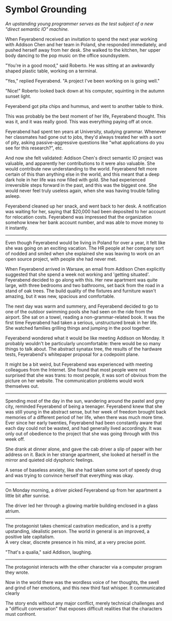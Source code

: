 # Symbol Grounding

*An upstanding young programmer serves as the test subject of a new "direct
semantic IO" machine.*

When Feyerabend received an invitation to spend the next year working with
Addison Chen and her team in Poland, she responded immediately, and pushed
herself away from her desk. She walked to the kitchen, her upper body dancing to
the pop music on the office soundsystem.  

"You're in a good mood," said Roberto.  He was sitting at an awkwardly shaped
plastic table, working on a terminal.

"Yes," replied Feyerabend.  "A project I've been working on is going well."

"Nice!"  Roberto looked back down at his computer, squinting in the autumn
sunset light.

Feyerabend got pita chips and hummus, and went to another table to think.

This was probably be the best moment of her life, Feyerabend thought.  This was
it, and it was really good.  This was everything paying off at once.

Feyerabend had spent ten years at University, studying grammar.  Whenever her
classmates had gone out to jobs, they'd always treated her with a sort of pity,
asking passive-aggressive questions like "what applications do you see for this
research?", etc.

And now she felt validated: Addison Chen's direct semantic IO project was
valuable, and apparently her contributions to it were also valuable.  She would
contribute new understanding to the world.  Feyerabend felt more certain of this
than anything else in the world, and this meant that a deep dark hole in her
life was now filled with gold.  She had experienced irreversible steps forward
in the past, and this was the biggest one.  She would never feel truly useless
again, when she was having trouble falling asleep.

Feyerabend cleaned up her snack, and went back to her desk.  A notification was
waiting for her, saying that $20,000 had been deposited to her account for
relocation costs.  Feyerabend was impressed that the organization somehow knew
her bank account number, and was able to move money to it instantly. 

<hr>

Even though Feyerabend would be living in Poland for over a year, it felt like
she was going on an exciting vacation.  The HR people at her company sort of
nodded and smiled when she explained she was leaving to work on an open source
project, with people she had never met.  

When Feyerabend arrived in Warsaw, an email from Addison Chen explicitly
suggested that she spend a week not working and 'getting situated'.  Feyerabend
decided to go along with this.  Her new apartment was quite large, with three
bedrooms and two bathrooms, set back from the road in a stand of oak trees.  The
build quality of the fixtures and furniture wasn't amazing, but it was new,
spacious and comfortable.

The next day was warm and summery, and Feyerabend decided to go to one of the
outdoor swimming pools she had seen on the ride from the airport.  She sat on a
towel, reading a non-grammar-related book.  It was the first time Feyerabend had
taken a serious, unstructured break in her life.   She watched families grilling
things and jumping in the pool together.  

Feyerabend wondered what it would be like meeting Addison on Monday.  It
probably wouldn't be particularly uncomfortable: there would be so many things
to talk about.  The abstract synatax tree, the results of the hardware tests,
Feyerabend's whitepaper proposal for a codepoint plane.  

It might be a bit weird, but Feyerabend was experienced with meeting colleagues
from the Internet.  She found that most people were not surprised that she was
trans: to most people, it was sort of obvious from the picture on her website.
The communication problems would work themselves out.

<hr>

Spending most of the day in the sun, wandering around the pastel and grey city,
reminded Feyerabend of being a teenager.  Feyerabend knew that she was still
young in the abstract sense, but her week of freedom brought back memories of a
different period of her life, when there was much more time.  Ever since her
early twenties, Feyerabend had been constantly aware that each day could not be
wasted, and had generally lived accordingly.  It was only out of obedience to
the project that she was going through with this week off.

She drank at dinner alone, and gave the cab driver a slip of paper with her
address on it.  Back in her strange apartment, she looked at herself in the
mirror and quieted old dysphoric feelings. 

A sense of baseless anxiety, like she had taken some sort of speedy drug and was
trying to convince herself that everything was okay.

<hr>

On Monday morning, a driver picked Feyerabend up from her apartment a little bit
after sunrise.

The driver led her through a glowing marble building enclosed in a glass atrium.

<hr>

The protagonist takes chemical castration medication, and is a pretty
upstanding, idealistic person.  The world in general is an improved, a positive
late capitalism.  
A very clear, discrete presence in his mind, at a very precise point.

"That's a qualia," said Addison, laughing.

<hr>

The protagonist interacts with the other character via a computer program they
wrote.

Now in the world there was the wordless voice of her thoughts, the swell and
grind of her emotions, and this new third fast whisper.  It communicated clearly





The story ends without any major conflict, merely technical challenges and a
"difficult conversation" that exposes difficult realities that the characters
must confront.
